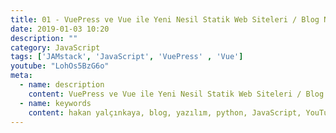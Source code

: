 ```yaml
---
title: 01 - VuePress ve Vue ile Yeni Nesil Statik Web Siteleri / Blog Nasıl Oluşturulur? (JAMstack)
date: 2019-01-03 10:20
description: ""
category: JavaScript
tags: ['JAMstack', 'JavaScript', 'VuePress' , 'Vue']
youtube: "LohOs5BzG6o"
meta:
  - name: description
    content: VuePress ve Vue ile Yeni Nesil Statik Web Siteleri / Blog Nasıl Oluşturulur? bu sayfadan inceleyebilirsiniz.
  - name: keywords
    content: hakan yalçınkaya, blog, yazılım, python, JavaScript, YouTube, vue, vuepress, jamstack, staticgen, github, github pages
---
```

<Title/>

Ercan Bozkurt ve Ayşenur Kaya ile birlikte VuePress'i kurmaya başladık.

Serinin bu videosunda Ayşenur'un bilgisayarına Nodejs, Yarn, Git ve Visual Studio Code kurduktan sonra VuePress kurulumunu yaptık. Hep birlikte VuePress'i ilk kez çalıştırıp yapıyı inceledik. VuePress ile Vue tabanlı statik web siteleri oluşturmak için bu eğitimi izleyebilirsiniz.

Sonraki videolarda ise GitHub Pages'e statik web sitemizi ekleyeceğiz ve VuePress'in diğer ayarlarını incelemeye çalışacağız.

#### Önceden kurulu olması gerekenler :
- [https://nodejs.org/en/](https://nodejs.org/en/)
- [https://yarnpkg.com/lang/en/](https://yarnpkg.com/lang/en/)
- [https://git-scm.com/](https://git-scm.com/)
- [https://code.visualstudio.com/](https://code.visualstudio.com/)
***

<Youtube/>
